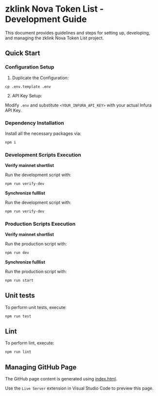 # zklink Nova Token List - Development Guide

This document provides guidelines and steps for setting up, developing, and managing the zklink Nova Token List project.

## Quick Start

### Configuration Setup

1. Duplicate the Configuration:

```base
cp .env.template .env
```

2. API Key Setup:

Modify `.env` and substitute `<YOUR_INFURA_API_KEY>` with your actual Infura API Key.

### Dependency Installation

Install all the necessary packages via:

```bash
npm i
```

### Development Scripts Execution

<b>Verify mainnet shortlist</b>

Run the development script with:

```bash
npm run verify-dev
```

<b>Synchronize fulllist</b>

Run the development script with:

```bash
npm run verify-dev
```

### Production Scripts Execution

<b>Verify mainnet shortlist</b>

Run the production script with:

```bash
npm run dev
```

<b>Synchronize fulllist</b>

Run the production script with:

```bash
npm run start
```

## Unit tests

To perform unit tests, execute:

```bash
npm run test
```

## Lint

To perform lint, execute:

```bash
npm run lint
```

## Managing GitHub Page

The GitHub page content is generated using [index.html](../index.html).

Use the `Live Server` extension in Visual Studio Code to preview this page.
